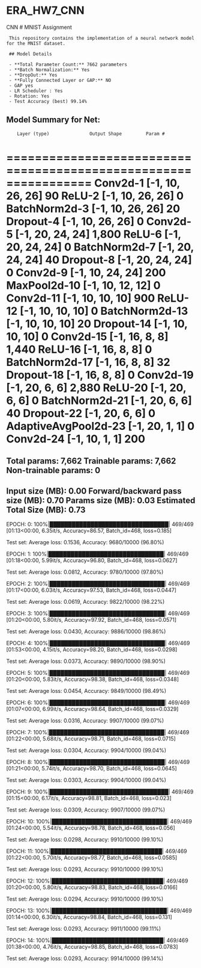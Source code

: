 # ERA_HW7_CNN
CNN 
     # MNIST Assignment

     This repository contains the implementation of a neural network model for the MNIST dataset.

     ## Model Details

     - **Total Parameter Count:** 7662 parameters
     - **Batch Normalization:** Yes
     - **DropOut:** Yes
     - **Fully Connected Layer or GAP:** NO
     - GAP yes
     - LR Scheduler : Yes
     - Rotation: Yes
     - Test Accuracy (best) 99.14%



Model Summary for Net:
----------------------------------------------------------------
        Layer (type)               Output Shape         Param #
================================================================
            Conv2d-1           [-1, 10, 26, 26]              90
              ReLU-2           [-1, 10, 26, 26]               0
       BatchNorm2d-3           [-1, 10, 26, 26]              20
           Dropout-4           [-1, 10, 26, 26]               0
            Conv2d-5           [-1, 20, 24, 24]           1,800
              ReLU-6           [-1, 20, 24, 24]               0
       BatchNorm2d-7           [-1, 20, 24, 24]              40
           Dropout-8           [-1, 20, 24, 24]               0
            Conv2d-9           [-1, 10, 24, 24]             200
        MaxPool2d-10           [-1, 10, 12, 12]               0
           Conv2d-11           [-1, 10, 10, 10]             900
             ReLU-12           [-1, 10, 10, 10]               0
      BatchNorm2d-13           [-1, 10, 10, 10]              20
          Dropout-14           [-1, 10, 10, 10]               0
           Conv2d-15             [-1, 16, 8, 8]           1,440
             ReLU-16             [-1, 16, 8, 8]               0
      BatchNorm2d-17             [-1, 16, 8, 8]              32
          Dropout-18             [-1, 16, 8, 8]               0
           Conv2d-19             [-1, 20, 6, 6]           2,880
             ReLU-20             [-1, 20, 6, 6]               0
      BatchNorm2d-21             [-1, 20, 6, 6]              40
          Dropout-22             [-1, 20, 6, 6]               0
AdaptiveAvgPool2d-23             [-1, 20, 1, 1]               0
           Conv2d-24             [-1, 10, 1, 1]             200
================================================================
Total params: 7,662
Trainable params: 7,662
Non-trainable params: 0
----------------------------------------------------------------
Input size (MB): 0.00
Forward/backward pass size (MB): 0.70
Params size (MB): 0.03
Estimated Total Size (MB): 0.73
----------------------------------------------------------------
EPOCH: 0: 100%|████████████████████████████████| 469/469 [01:13<00:00,  6.35it/s, Accuracy=86.57, Batch_id=468, loss=0.185]

Test set: Average loss: 0.1536, Accuracy: 9680/10000 (96.80%)

EPOCH: 1: 100%|███████████████████████████████| 469/469 [01:18<00:00,  5.99it/s, Accuracy=96.80, Batch_id=468, loss=0.0627]

Test set: Average loss: 0.0812, Accuracy: 9780/10000 (97.80%)

EPOCH: 2: 100%|███████████████████████████████| 469/469 [01:17<00:00,  6.03it/s, Accuracy=97.53, Batch_id=468, loss=0.0447]

Test set: Average loss: 0.0619, Accuracy: 9822/10000 (98.22%)

EPOCH: 3: 100%|███████████████████████████████| 469/469 [01:20<00:00,  5.80it/s, Accuracy=97.92, Batch_id=468, loss=0.0571]

Test set: Average loss: 0.0430, Accuracy: 9886/10000 (98.86%)

EPOCH: 4: 100%|███████████████████████████████| 469/469 [01:53<00:00,  4.15it/s, Accuracy=98.20, Batch_id=468, loss=0.0298]

Test set: Average loss: 0.0373, Accuracy: 9890/10000 (98.90%)

EPOCH: 5: 100%|███████████████████████████████| 469/469 [01:20<00:00,  5.83it/s, Accuracy=98.38, Batch_id=468, loss=0.0348]

Test set: Average loss: 0.0454, Accuracy: 9849/10000 (98.49%)

EPOCH: 6: 100%|███████████████████████████████| 469/469 [01:07<00:00,  6.99it/s, Accuracy=98.64, Batch_id=468, loss=0.0329]

Test set: Average loss: 0.0316, Accuracy: 9907/10000 (99.07%)

EPOCH: 7: 100%|███████████████████████████████| 469/469 [01:22<00:00,  5.68it/s, Accuracy=98.71, Batch_id=468, loss=0.0715]

Test set: Average loss: 0.0304, Accuracy: 9904/10000 (99.04%)

EPOCH: 8: 100%|███████████████████████████████| 469/469 [01:21<00:00,  5.74it/s, Accuracy=98.70, Batch_id=468, loss=0.0645]

Test set: Average loss: 0.0303, Accuracy: 9904/10000 (99.04%)

EPOCH: 9: 100%|████████████████████████████████| 469/469 [01:15<00:00,  6.17it/s, Accuracy=98.81, Batch_id=468, loss=0.023]

Test set: Average loss: 0.0309, Accuracy: 9907/10000 (99.07%)

EPOCH: 10: 100%|███████████████████████████████| 469/469 [01:24<00:00,  5.54it/s, Accuracy=98.78, Batch_id=468, loss=0.056]

Test set: Average loss: 0.0298, Accuracy: 9910/10000 (99.10%)

EPOCH: 11: 100%|██████████████████████████████| 469/469 [01:22<00:00,  5.70it/s, Accuracy=98.77, Batch_id=468, loss=0.0585]

Test set: Average loss: 0.0293, Accuracy: 9910/10000 (99.10%)

EPOCH: 12: 100%|██████████████████████████████| 469/469 [01:20<00:00,  5.80it/s, Accuracy=98.83, Batch_id=468, loss=0.0166]

Test set: Average loss: 0.0294, Accuracy: 9910/10000 (99.10%)

EPOCH: 13: 100%|███████████████████████████████| 469/469 [01:14<00:00,  6.30it/s, Accuracy=98.84, Batch_id=468, loss=0.131]

Test set: Average loss: 0.0293, Accuracy: 9911/10000 (99.11%)

EPOCH: 14: 100%|██████████████████████████████| 469/469 [01:38<00:00,  4.76it/s, Accuracy=98.85, Batch_id=468, loss=0.0783]

Test set: Average loss: 0.0293, Accuracy: 9914/10000 (99.14%)